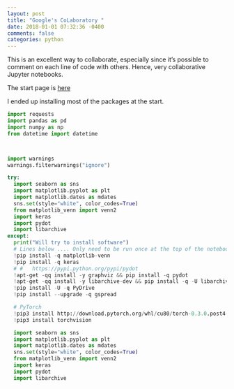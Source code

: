```yaml
---
layout: post
title: "Google's CoLaboratory "
date: 2018-01-01 07:32:36 -0400
comments: false
categories: python
---
```


This is an excellent way to collaborate, especially since it’s possible to comment on each line of code with others. Hence, very collaborative Jupyter notebooks.

The start page is [here](https://colab.research.google.com)

I ended up installing most of the packages at the start.

```python
import requests
import pandas as pd
import numpy as np
from datetime import datetime



import warnings
warnings.filterwarnings("ignore")

try:
  import seaborn as sns
  import matplotlib.pyplot as plt
  import matplotlib.dates as mdates
  sns.set(style="white", color_codes=True)
  from matplotlib_venn import venn2
  import keras
  import pydot
  import libarchive
except:
  print("Will try to install software")
  # Lines below .... Only need to be run once at the top of the notebook.
  !pip install -q matplotlib-venn
  !pip install -q keras
  # #   https://pypi.python.org/pypi/pydot
  !apt-get -qq install -y graphviz && pip install -q pydot
  !apt-get -qq install -y libarchive-dev && pip install -q -U libarchive
  !pip install -U -q PyDrive
  !pip install --upgrade -q gspread

  # PyTorch
  !pip3 install http://download.pytorch.org/whl/cu80/torch-0.3.0.post4-cp36-cp36m-linux_x86_64.whl
  !pip3 install torchvision

  import seaborn as sns
  import matplotlib.pyplot as plt
  import matplotlib.dates as mdates
  sns.set(style="white", color_codes=True)
  from matplotlib_venn import venn2
  import keras
  import pydot
  import libarchive



```

<script>(function(d, s, id) {
  var js, fjs = d.getElementsByTagName(s)[0];
  if (d.getElementById(id)) return;
  js = d.createElement(s); js.id = id;
  js.src = "//connect.facebook.net/en_US/sdk.js#xfbml=1&version=v2.8&appId=671657696349259";
  fjs.parentNode.insertBefore(js, fjs);
}(document, 'script', 'facebook-jssdk'));</script>

<!--  Enter text below, if you want -->
